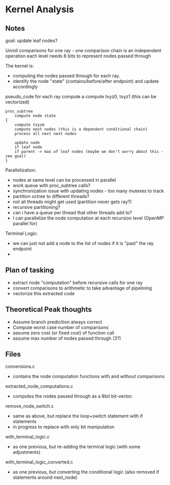 # Kernel Analysis
## Notes

goal: update leaf nodes?

Unroll comparisons for one ray - one comparison chain is an independent operation
each level needs 8 bits to represent nodes passed through

The kernel is:
- computing the nodes passed through for each ray.
- identify the node "state" (contains/before/after endpoint) and update accordingly

pseudo_code
    for each ray
        compute a
        compute txyz0, txyz1 (this can be vectorized)

    proc_subtree
        compute node state
    {
        compute txyzm
        compute next nodes (this is a dependent conditional chain)
        process all next next nodes
        
        update node
        if leaf node 
        if parent -> max of leaf nodes (maybe we don't worry about this - see goal)
    }

Parallelization:

- nodes at same level can be processed in parallel
- work queue with proc_subtree calls?
- synchronization issue with updating nodes - too many mutexes to track
- partition octree to different threads?
- not all threads might get used (partition never gets ray?)
- recursive partitioning?
- can i have a queue per thread that other threads add to?
- I can parallelize the node computation at each recursion level (OpenMP parallel for)

Terminal Logic:

- we can just not add a node to the list of nodes if it is "past" the ray endpoint
- 


## Plan of tasking

- extract node "computation" before recursive calls for one ray
- convert comparisons to arithmetic to take advantage of pipelining
- vectorize this extracted code

## Theoretical Peak thoughts

- Assume branch predicition always correct
- Compute worst case number of comparisons
- assume zero cost (or fixed cost) of function call 
- assume max number of nodes passed through (3?)

## Files

conversions.c
- contains the node computation functions with and without comparisons

extracted_node_computations.c
- computes the nodes passed through as a 8bit bit-vector.

remove_node_switch.c
- same as above, but replace the loop+switch statement with if statements
- in progress to replace with only bit manipulation

with_terminal_logic.c
- as one previous, but re-adding the terminal logic (with some adjustments)

with_terminal_logic_converted.c
- as one previous, but converting the conditional logic (also removed if statements around next_node)
